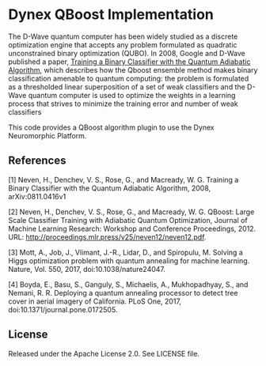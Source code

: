 # Dynex QBoost Implementation

The D-Wave quantum computer has been widely studied as a discrete optimization engine that accepts any problem formulated as quadratic unconstrained binary optimization (QUBO). In 2008, Google and D-Wave published a paper, [Training a Binary Classifier with the Quantum Adiabatic Algorithm](https://arxiv.org/pdf/0811.0416.pdf), which describes how the Qboost ensemble method makes binary classification amenable to quantum computing: the problem is formulated as a thresholded linear superposition of a set of weak classifiers and the D-Wave quantum computer is used to optimize the weights in a learning process that strives to minimize the training error and number of weak classifiers

This code provides a QBoost algorithm plugin to use the Dynex Neuromorphic Platform.

## References

[1] Neven, H., Denchev, V. S., Rose, G., and Macready, W. G. Training a Binary Classifier with the Quantum Adiabatic Algorithm, 2008, arXiv:0811.0416v1

[2] Neven, H., Denchev, V. S., Rose, G., and Macready, W. G. QBoost: Large Scale Classifier Training with Adiabatic Quantum Optimization, Journal of Machine Learning Research: Workshop and Conference Proceedings, 2012. URL: http://proceedings.mlr.press/v25/neven12/neven12.pdf.

[3] Mott, A., Job, J., Vlimant, J.-R., Lidar, D., and Spiropulu, M. Solving a Higgs optimization problem with quantum annealing for machine learning. Nature, Vol. 550, 2017, doi:10.1038/nature24047.

[4] Boyda, E., Basu, S., Ganguly, S., Michaelis, A., Mukhopadhyay, S., and Nemani, R. R. Deploying a quantum annealing processor to detect tree cover in aerial imagery of California. PLoS One, 2017, doi:10.1371/journal.pone.0172505.

## License

Released under the Apache License 2.0. See LICENSE file.
